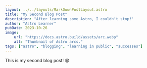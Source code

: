 ```yaml
---
layout: ../../layouts/MarkDownPostLayout.astro
title: "My Second Blog Post"
description: "After learning some Astro, I couldn't stop!"
author: "Astro Learner"
pubDate: 2023-10-26
image:
    url: "https://docs.astro.build/assets/arc.webp"
    alt: "Thumbnail of Astro arcs."
tags: ["astro", "blogging", "learning in public", "successes"]
---
```

This is my second blog post! 😎